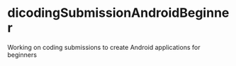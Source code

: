 # dicodingSubmissionAndroidBeginner
Working on coding submissions to create Android applications for beginners
